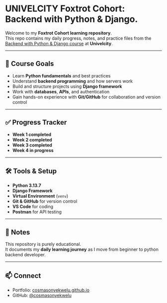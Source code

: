 # UNIVELCITY Foxtrot Cohort: Backend with Python & Django.

Welcome to my **Foxtrot Cohort learning repository**.  
This repo contains my daily progress, notes, and practice files from the [Backend with Python & Django course](https://univelcity.com/portfolio/backend-with-python-django/) at **Univelcity**.

---

## 📘 Course Goals

- Learn **Python fundamentals** and best practices
- Understand **backend programming** and how servers work
- Build and structure projects using **Django framework**
- Work with **databases**, **APIs**, and authentication
- Gain hands-on experience with **Git/GitHub** for collaboration and version control

---

## ✅ Progress Tracker

- **Week 1 completed**
- **Week 2 completed**
- **Week 3 completed**
- **Week 4 in progress**

---

## 🛠 Tools & Setup

- **Python 3.13.7**
- **Django Framework**
- **Virtual Environment** (`venv`)
- **Git & GitHub** for version control
- **VS Code** for coding
- **Postman** for API testing

---

## 📌 Notes

This repository is purely educational.  
It documents my **daily learning journey** as I move from beginner to python backend developer.

---

## 📫 Connect

- Portfolio: [cosmasonyekwelu.github.io](https://cosmasonyekwelu.github.io)
- GitHub: [@cosmasonyekwelu](https://github.com/cosmasonyekwelu)
